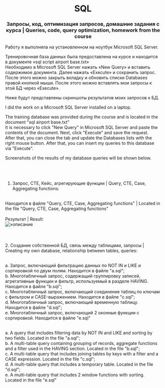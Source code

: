 <h1 align="center"> SQL</h1> 

<h3 align="center"> Запросы, код, оптимизация запросов, домашние задания с курса | Queries, code, query optimization, homework from the course </h3> 

Работу я выполняла на установленном на ноутбук Microsoft SQL Server.<br>

Тренировочная база данных была предоставлена на курсе и находится в документе «sql script airport base.txt»<br>
Необходимо в Microsoft SQL Server нажать «New Query» и вставить содержимое документа. Далее нажать «Execute» и сохранить запрос.<br>
После этого можно закрыть вкладку и обновить списки Databases правой кнопкой мыши. После этого можно вставлять мои запросы к этой БД через «Execute».<br>

Ниже будут представлены скриншоты результатов моих запросов к БД.<br>

I did the work on a Microsoft SQL Server installed on a laptop.<br>

The training database was provided during the course and is located in the document "sql airport base.txt"<br>
It is necessary to click "New Query" in Microsoft SQL Server and paste the contents of the document. Next, click "Execute" and save the request.<br>
After that, you can close the tab and update the Databases lists with the right mouse button. After that, you can insert my queries to this database via "Execute".<br>

Screenshots of the results of my database queries will be shown below.<br>
<br>
<br>
<br>
1. Запрос, CTE, Кейс, агрегирующие функции | Query, CTE, Case, Aggregating functions:<br>
<br>
Находится в файле "Query, CTE, Case, Aggregating functions" | Located in the file "Query, CTE, Case, Aggregating functions" <br>
<br>
Результат | Result:<br>
<img src=»адрес изображения» alt=»описание изображения»><br>

<br>
<br>
<br>
2. Создание собственной БД, связь между таблицами, запросы | Creating my own database, relationship between tables, queries:<br>
<br>

a. Запрос, включающий фильтрацию данных по NOT IN и LIKE и сортировкой по двум полям. Находится в файле "a.sql";<br>
b. Многотабличный запрос, содержащий группировку записей, агрегативные функции и фильтр, используемый в разделе HAVING. Находится в файле "b.sql"; <br>
c. Многотабличный запрос, включающий соединение таблиц по ключам с фильтром и CASE-выражением. Находится в файле "c.sql"; <br>
d. Многотабличный запрос, включающий временную таблицу. Находится в файле "d.sql"; <br>
e. Многотабличный запрос, включающий 2 оконные функции с сортировкой. Находится в файле "e.sql"<br>

<br>
a. A query that includes filtering data by NOT IN and LIKE and sorting by two fields. Located in the file "a.sql";<br>
b. A multi-table query containing grouping of records, aggregate functions and a filter used in the HAVING section. Located in the file "b.sql";<br>
c. A multi-table query that includes joining tables by keys with a filter and a CASE expression. Located in the file "c.sql";<br>
d. A multi-table query that includes a temporary table. Located in the file "d.sql";<br>
e. A multi-table query that includes 2 window functions with sorting. Located in the file "e.sql"<br>
